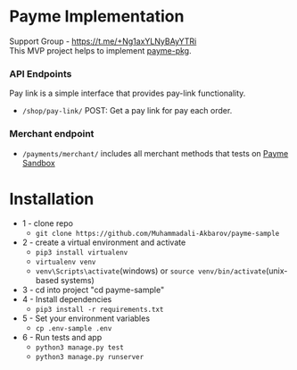 # Payme Implementation

Support Group - https://t.me/+Ng1axYLNyBAyYTRi <br>
This MVP project helps to implement <a href="https://github.com/Muhammadali-Akbarov/payme-pkg">payme-pkg</a>.

### API Endpoints <br>

Pay link is a simple interface that provides pay-link functionality.

- `/shop/pay-link/` POST: Get a pay link for pay each order.

### Merchant endpoint

- `/payments/merchant/` includes all merchant methods that tests on <a href="https://test.paycom.uz/">Payme Sandbox</a>

# Installation
* 1 - clone repo 
   - ```git clone https://github.com/Muhammadali-Akbarov/payme-sample```
* 2 - create a virtual environment and activate
  - ```pip3 install virtualenv```
  - ```virtualenv venv```
  - ```venv\Scripts\activate```(windows) or ```source venv/bin/activate```(unix-based systems)
* 3 - cd into project "cd payme-sample"
* 4 - Install dependencies
  - ```pip3 install -r requirements.txt```
* 5 - Set your environment variables
  - ```cp .env-sample .env```
* 6 - Run tests and app
  - ```python3 manage.py test```
  - ```python3 manage.py runserver```

